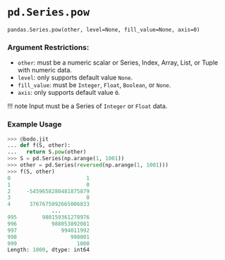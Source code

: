 # `pd.Series.pow`

`pandas.Series.pow(other, level=None, fill_value=None, axis=0)`

### Argument Restrictions:
 * `other`: must be a numeric scalar or Series, Index, Array, List, or Tuple with numeric data.
 * `level`: only supports default value `None`.
 * `fill_value`: must be `Integer`, `Float`, `Boolean`, or `None`.
 * `axis`: only supports default value `0`.

!!! note
	Input must be a Series of `Integer` or `Float` data.

### Example Usage

``` py
>>> @bodo.jit
... def f(S, other):
...   return S.pow(other)
>>> S = pd.Series(np.arange(1, 1001))
>>> other = pd.Series(reversed(np.arange(1, 1001)))
>>> f(S, other)
0                        1
1                        0
2     -5459658280481875879
3                        0
4      3767675092665006833
              ...
995        980159361278976
996           988053892081
997              994011992
998                 998001
999                   1000
Length: 1000, dtype: int64
```

